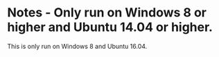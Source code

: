 # Notes - Only run on Windows 8 or higher and Ubuntu 14.04 or higher.
This is only run on Windows 8 and Ubuntu 16.04.
